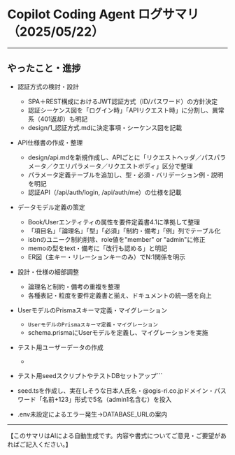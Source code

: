 # Copilot Coding Agent ログサマリ（2025/05/22）

---

## やったこと・進捗

- 認証方式の検討・設計
  - SPA＋REST構成におけるJWT認証方式（ID/パスワード）の方針決定
  - 認証シーケンス図を「ログイン時」「APIリクエスト時」に分割し、異常系（401返却）も明記
  - design/1_認証方式.mdに決定事項・シーケンス図を記載

- API仕様書の作成・整理
  - design/api.mdを新規作成し、APIごとに「リクエストヘッダ／パスパラメータ／クエリパラメータ／リクエストボディ」区分で整理
  - パラメータ定義テーブルを追加し、型・必須・バリデーション例・説明を明記
  - 認証API（/api/auth/login, /api/auth/me）の仕様を記載

- データモデル定義の策定
  - Book/Userエンティティの属性を要件定義書4.1に準拠して整理
  - 「項目名」「論理名」「型」「必須」「制約・備考」「例」列でテーブル化
  - isbnのユニーク制約削除、role値を"member" or "admin"に修正
  - memoの型をtext・備考に「改行も認める」と明記
  - ER図（主キー・リレーションキーのみ）でN:1関係を明示

- 設計・仕様の細部調整
  - 論理名と制約・備考の重複を整理
  - 各種表記・粒度を要件定義書と揃え、ドキュメントの統一感を向上

- UserモデルのPrismaスキーマ定義・マイグレーション
  - ```UserモデルのPrismaスキーマ定義・マイグレーション```
  - schema.prismaにUserモデルを定義し、マイグレーションを実施

- テスト用ユーザーデータの作成
  - ```テスト用ユーザーデータの作成
 - テスト用seedスクリプトやテストDBセットアップ```
  - seed.tsを作成し、実在しそうな日本人氏名・@ogis-ri.co.jpドメイン・パスワード「名前+123」形式で5名（admin1名含む）を投入
  - .env未設定によるエラー発生→DATABASE_URLの案内

---

【このサマリはAIによる自動生成です。内容や書式についてご意見・ご要望があればご記入ください。】

